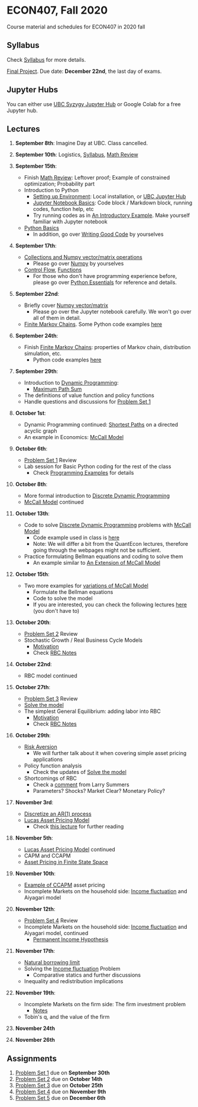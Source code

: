 # ECON407, Fall 2020
Course material and schedules for ECON407 in 2020 fall

## Syllabus
Check [Syllabus](syllabus.md) for more details.

[Final Project](FinalProject.md). Due date: **December 22nd**, the last day of exams.

## Jupyter Hubs
You can either use [UBC Syzygy Jupyter Hub](http://ubc.syzygy.ca) or Google Colab for a free Jupyter hub.

## Lectures
1. **September 8th**: Imagine Day at UBC. Class cancelled.
2. **September 10th**: Logistics, [Syllabus](syllabus.md), [Math Review](Notes/Math_Review.pdf)
3. **September 15th**:
    - Finish [Math Review](Notes/Math_Review.pdf): Leftover proof; Example of constrained optimization; Probability part
    - Introduction to Python
        - [Setting up Environment](https://python-programming.quantecon.org/getting_started.html): Local installation, or [UBC Jupyter Hub](http://ubc.syzygy.ca)
        - [Jupyter Notebook Basics](https://python-programming.quantecon.org/getting_started.html#Notebook-Basics): Code block / Markdown block, running codes, function help, etc
        - Try running codes as in [An Introductory Example](https://python-programming.quantecon.org/python_by_example.html). Make yourself familiar with Jupyter notebook
    - [Python Basics](Notebooks/Basics.ipynb)
        - In addition, go over [Writing Good Code](https://python-programming.quantecon.org/writing_good_code.html) by yourselves

4. **September 17th**:
    - [Collections and Numpy vector/matrix operations](Notebooks/CollectionAndNumpy.ipynb)
        - Please go over [Numpy](https://python-programming.quantecon.org/numpy.html) by yourselves
    - [Control Flow](Notebooks/ControlFlow.ipynb), [Functions](Notebooks/Functions.ipynb)
        - For those who don't have programming experience before, please go over [Python Essentials](https://python-programming.quantecon.org/python_essentials.html) for reference and details.

5. **September 22nd**:
    - Briefly cover [Numpy vector/matrix](Notebooks/CollectionAndNumpy.ipynb)
        - Please go over the Jupyter notebook carefully. We won't go over all of them in detail.
    - [Finite Markov Chains](https://python.quantecon.org/finite_markov.html). Some Python code examples [here](Notebooks/MarkovChainExample.ipynb)

6. **September 24th**:
    - Finish [Finite Markov Chains](https://python.quantecon.org/finite_markov.html): properties of Markov chain, distribution simulation, etc.
        - Python code examples [here](Notebooks/MarkovChainExample.ipynb)

7. **September 29th**:
    - Introduction to [Dynamic Programming](https://en.wikipedia.org/wiki/Dynamic_programming):
        - [Maximum Path Sum](https://projecteuler.net/problem=18)
    - The definitions of value function and policy functions
    - Handle questions and discussions for [Problem Set 1](ProblemSets/PS1.pdf)

8. **October 1st**:
    - Dynamic Programming continued: [Shortest Paths](https://python.quantecon.org/short_path.html) on a directed acyclic graph
    - An example in Economics: [McCall Model](https://python.quantecon.org/mccall_model.html)

9. **October 6th**:
    - [Problem Set 1](ProblemSets/PS1.pdf) Review
    - Lab session for Basic Python coding for the rest of the class
        - Check [Programming Examples](Notebooks/ProgrammingExamples.ipynb) for details

10. **October 8th**:
    - More formal introduction to [Discrete Dynamic Programming](Notes/Dynamic_Programming.pdf)
    - [McCall Model](https://python.quantecon.org/mccall_model.html) continued

11. **October 13th**:
    - Code to solve [Discrete Dynamic Programming](Notes/Dynamic_Programming.pdf) problems with [McCall Model](https://python.quantecon.org/mccall_model.html)
        - Code example used in class is [here](Notebooks/McCall.ipynb)
        - Note: We will differ a bit from the QuantEcon lectures, therefore going through the webpages might not be sufficient.
    - Practice formulating Bellman equations and coding to solve them
        - An example similar to [An Extension of McCall Model](https://python.quantecon.org/mccall_model_with_separation.html)

12. **October 15th**:
    - Two more examples for [variations of McCall Model](Notebooks/McCallVariations.ipynb)
        - Formulate the Bellman equations
        - Code to solve the model
        - If you are interested, you can check the following lectures [here](https://python.quantecon.org/index_search.html) (you don't have to)

13. **October 20th**:
    - [Problem Set 2](ProblemSets/Solutions/PS2_sol.ipynb) Review
    - Stochastic Growth / Real Business Cycle Models
        - [Motivation](Notebooks/RBC_motivation.ipynb)
        - Check [RBC Notes](Notes/RBC.pdf)

14. **October 22nd**:
    - RBC model continued

15. **October 27th**:
    - [Problem Set 3](ProblemSets/Solutions/PS3_sol.ipynb) Review
    - [Solve the model](Notebooks/RBC_solve.ipynb)
    - The simplest General Equilibrium: adding labor into RBC
        - [Motivation](Notebooks/RBC_motivation.ipynb)
        - Check [RBC Notes](Notes/RBC.pdf)

16. **October 29th**:
    - [Risk Aversion](Notes/Risk_Aversion.pdf)
        - We will further talk about it when covering simple asset pricing applications
    - Policy function analysis
        - Check the updates of [Solve the model](Notebooks/RBC_solve.ipynb)
    - Shortcomings of RBC
        - Check a [comment](References/Summers_comment.pdf) from Larry Summers
        - Parameters? Shocks? Market Clear? Monetary Policy?

17. **November 3rd**:
    - [Discretize an AR(1) process](Notes/Tauchen.pdf)
    - [Lucas Asset Pricing Model](Notes/Lucas_Tree.pdf)
        - Check [this lecture](https://python-advanced.quantecon.org/lucas_model.html) for further reading

18. **November 5th**:
    - [Lucas Asset Pricing Model](Notes/Lucas_Tree.pdf) continued
    - CAPM and CCAPM
    - [Asset Pricing in Finite State Space](https://python.quantecon.org/markov_asset.html)

19. **November 10th**:
    - [Example of CCAPM](Notebooks/CCAPM.ipynb) asset pricing
    - Incomplete Markets on the household side: [Income fluctuation](https://python.quantecon.org/ifp.html) and Aiyagari model

20. **November 12th**:
    - [Problem Set 4](ProblemSets/Solutions/PS4_sol.ipynb) Review
    - Incomplete Markets on the household side: [Income fluctuation](https://python.quantecon.org/ifp.html) and Aiyagari model, continued
        - [Permanent Income Hypothesis](Notes/PIH.pdf)

21. **November 17th**:
    - [Natural borrowing limit](Notes/Natural_Debt_Limit.pdf)
    - Solving the [Income fluctuation](https://python.quantecon.org/ifp.html) Problem
        - Comparative statics and further discussions
    - Inequality and redistribution implications

22. **November 19th**:
    - Incomplete Markets on the firm side: The firm investment problem
        - [Notes](Notes/Firm_Dynamics.pdf)
    - Tobin's q, and the value of the firm

23. **November 24th**
24. **November 26th**

<!---
25. **December 1st**
26. **December 3rd**
--->

## Assignments

1. [Problem Set 1](ProblemSets/PS1.pdf) due on **September 30th**
2. [Problem Set 2](ProblemSets/PS2.ipynb) due on **October 14th**
3. [Problem Set 3](ProblemSets/PS3.ipynb) due on **October 25th**
4. [Problem Set 4](ProblemSets/PS4.ipynb) due on **November 9th**
5. [Problem Set 5](ProblemSets/PS5.ipynb) due on **December 6th**
